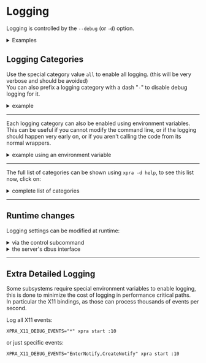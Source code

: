 # Logging

Logging is controlled by the `--debug` (or `-d`) option.

<details>
  <summary>Examples</summary>

Enable `geometry` debugging with a client:
```shell
xpra attach -d geometry
```

***

Start a seamless server with `focus` debugging enabled:
```shell
xpra start -d focus --start=xterm
```
</details>


## Logging Categories
Use the special category value `all` to enable all logging. (this will be very verbose and should be avoided)\
You can also prefix a logging category with a dash "`-`" to disable debug logging for it.
<details>
  <summary>example</summary>

To log everything except the `window` and `focus` categories:
```shell
xpra start :10 -d all,-window,-focus
```
</details>

***

Each logging category can also be enabled using environment variables.  
This can be useful if you cannot modify the command line, or if the logging should happen
very early on, or if you aren't calling the code from its normal wrappers.
<details>
  <summary>example using an environment variable</summary>

to enable "geometry" debugging with the `attach` subcommand use:
```shell
XPRA_GEOMETRY_DEBUG=1 xpra attach
```
</details>

***

The full list of categories can be shown using `xpra -d help`, to see this list now, click on:
<details>
  <summary>complete list of categories</summary>

| Area                                 | Description                                                        |
|--------------------------------------|--------------------------------------------------------------------|
| **Client:**                          |                                                                    |
| client                               | all client code                                                    |
| paint                                | client window paint code                                           |
| draw                                 | client draw packets processing                                     |
| cairo                                | calls to the cairo drawing library                                 |
| opengl                               | [OpenGL rendering](./Client-OpenGL.md)                             |
| info                                 | `About` and `Session info` dialogs                                 |
| launcher                             | client launcher program                                            |
| **General:**                         |                                                                    |
| clipboard                            | all [clipboard](../Features/Clipboard.md) operations               |
| notify                               | [notifications forwarding](../Features/Notifications.md)           |
| tray                                 | [system tray forwarding](../Features/System-Tray.md)               |
| printing                             | [printer forwarding](../Features/Printing.md)                      |
| file                                 | [file transfers](../Features/File-Transfers.md)                    |
| keyboard                             | [keyboard](../Features/Keyboard.md) mapping and key event handling |
| screen                               | screen and workarea dimensions                                     |
| fps                                  | Frames per second                                                  |
| xsettings                            | XSettings synchronization                                          |
| dbus                                 | DBUS calls                                                         |
| rpc                                  | Remote Procedure Calls                                             |
| menu                                 | Menus                                                              |
| events                               | System and window events                                           |
| **Window:**                          |                                                                    |
| window                               | all window code                                                    |
| damage                               | X11 repaint events                                                 |
| geometry                             | window geometry                                                    |
| shape                                | window shape forwarding (`XShape`)                                 |
| focus                                | window focus                                                       |
| workspace                            | window workspace synchronization                                   |
| metadata                             | window metadata                                                    |
| alpha                                | window Alpha channel (transparency)                                |
| state                                | window state changes                                               |
| icon                                 | window icons                                                       |
| frame                                | window frame                                                       |
| grab                                 | window grabs (both keyboard and mouse)                             |
| dragndrop                            | window drag-n-drop events                                          |
| filters                              | window filters                                                     |
| **[Encoding](./Encodings.md):**      |                                                                    |
| codec                                | all codecs                                                         |
| loader                               | codec loader                                                       |
| video                                | video encoding and decoding                                        |
| score                                | video pipeline scoring and selection                               |
| encoding                             | encoding selection and compression                                 |
| scaling                              | picture scaling                                                    |
| scroll                               | scrolling detection and compression                                |
| subregion                            | video subregion processing                                         |
| regiondetect                         | video region detection                                             |
| regionrefresh                        | video region refresh                                               |
| refresh                              | refresh of lossy screen updates                                    |
| compress                             | pixel compression                                                  |
| **[Codec](./Encodings.md):**         |                                                                    |
| csc                                  | colourspace conversion codecs                                      |
| cuda                                 | CUDA device access (nvenc)                                         |
| cython                               | Cython CSC module                                                  |
| swscale                              | swscale CSC module                                                 |
| libyuv                               | libyuv CSC module                                                  |
| decoder                              | all decoders                                                       |
| encoder                              | all encoders                                                       |
| avcodec                              | avcodec decoder                                                    |
| libav                                | libav common code (used by swscale, avcodec and ffmpeg)            |
| ffmpeg                               | ffmpeg encoder                                                     |
| pillow                               | pillow encoder and decoder                                         |
| jpeg                                 | JPEG codec                                                         |
| vpx                                  | libvpx encoder and decoder                                         |
| nvenc                                | nvenc hardware encoder                                             |
| nvfbc                                | nfbc screen capture                                                |
| x264                                 | libx264 encoder                                                    |
| x265                                 | libx265 encoder                                                    |
| webp                                 | libwebp encoder and decoder                                        |
| webcam                               | webcam access                                                      |
| **Pointer:**                         |                                                                    |
| mouse                                | mouse motion                                                       |
| cursor                               | mouse cursor shape                                                 |
| **Misc:**                            |                                                                    |
| gtk                                  | all GTK code: bindings, client, etc                                |
| util                                 | all utility functions                                              |
| gobject                              | command line clients                                               |
| test                                 | test code                                                          |
| verbose                              | very verbose flag                                                  |
| **[Network](../Network/README.md):** |                                                                    |
| network                              | all network code                                                   |
| bandwidth                            | bandwidth detection and management                                 |
| ssh                                  | [SSH](../Network/SSH.md) connections                               |
| ssl                                  | [SSL](../Network/SSL.md) connections                               |
| http                                 | HTTP requests                                                      |
| rfb                                  | RFB Protocol                                                       |
| mmap                                 | mmap transfers                                                     |
| protocol                             | packet input and output                                            |
| websocket                            | WebSocket layer                                                    |
| named-pipe                           | Named pipe                                                         |
| crypto                               | [encryption](../Network/Encryption.md)                             |
| auth                                 | [authentication](./Authentication.md)                              |
| upnp                                 | UPnP                                                               |
| **Server:**                          |                                                                    |
| server                               | all server code                                                    |
| proxy                                | [proxy server](./Proxy-Server.md)                                  |
| shadow                               | [shadow server](./Shadow-Server.md)                                |
| command                              | server control channel                                             |
| timeout                              | server timeouts                                                    |
| exec                                 | executing commands                                                 |
| mdns                                 | [mDNS](../Network/Multicast-DNS.md) session publishing             |
| stats                                | server statistics                                                  |
| xshm                                 | XShm pixel capture                                                 |
| **Audio:**                           |                                                                    |
| audio                                | all audio                                                          |
| gstreamer                            | GStreamer internal messages                                        |
| av-sync                              | Audio-video sync                                                   |
| **X11:**                             |                                                                    |
| x11                                  | all X11 code                                                       |
| xinput                               | XInput bindings                                                    |
| bindings                             | X11 Cython bindings                                                |
| core                                 | X11 core bindings                                                  |
| randr                                | X11 RandR bindings                                                 |
| ximage                               | X11 XImage bindings                                                |
| error                                | X11 errors                                                         |
| **Platform:**                        |                                                                    |
| platform                             | all platform support code                                          |
| import                               | platform support imports                                           |
| osx                                  | MacOS platform support                                             |
| win32                                | Microsoft Windows platform support                                 |
| posix                                | Posix platform                                                     |
</details>

***

## Runtime changes

Logging settings can be modified at runtime:
<details>
  <summary>via the control subcommand</summary>

Using the `control` channel:
```shell
xpra control :DISPLAY debug enable CATEGORY
```
This can be used to control both servers and clients (using the client's socket path: #2406).

The server can also forward debug control commands to the clients connected to it using `client debug`:
```shell
xpra control :DISPLAY client debug enable geometry
```

***

You can enable many categories at once:
```shell
xpra control :2 debug enable window geometry screen
```
Or only enable loggers that match multiple categories with `+`:
```shell
xpra control :2  debug disable focus+grab
```
</details>
<details>
  <summary>the server's dbus interface</summary>

The debug control commands are also available through the server's dbus interface, see [#904](https://github.com/Xpra-org/xpra/issues/904).
</details>

***

## Extra Detailed Logging
Some subsystems require special environment variables to enable logging, this is done to minimize the cost of logging in performance critical paths.\
In particular the X11 bindings, as those can process thousands of events per second.

Log all X11 events:
```shell
XPRA_X11_DEBUG_EVENTS="*" xpra start :10
```
or just specific events:
```shell
XPRA_X11_DEBUG_EVENTS="EnterNotify,CreateNotify" xpra start :10
```
